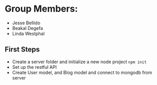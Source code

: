 # Group Members:

- Jesse Bellido
- Beakal Degefa
- Linda Westphal

## First Steps

- Create a server folder and initialize a new node project `npm init`
- Set up the restful API
- Create User model, and Blog model and connect to mongodb from server
